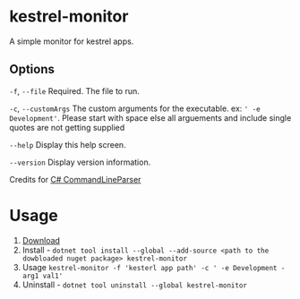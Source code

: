 # kestrel-monitor
A simple monitor for kestrel apps.


## Options
  `-f`, `--file`          Required. The file to run.

  `-c`, `--customArgs`    The custom arguments for the executable. ex: `' -e Development'`. Please start with space else all arguements and include single quotes are not getting supplied

  `--help`             Display this help screen.

 `--version`           Display version information.


Credits for [C# CommandLineParser](https://github.com/commandlineparser/commandline)

# Usage

1. [Download](https://github.com/sj-net/kestrel-monitor/releases/download/v1/kestrel-monitor.1.0.0.nupkg)
1. Install - `dotnet tool install --global --add-source <path to the dowbloaded nuget package> kestrel-monitor`
1. Usage `kestrel-monitor -f 'kesterl app path' -c ' -e Development -arg1 val1'`
1. Uninstall - `dotnet tool uninstall --global kestrel-monitor`
